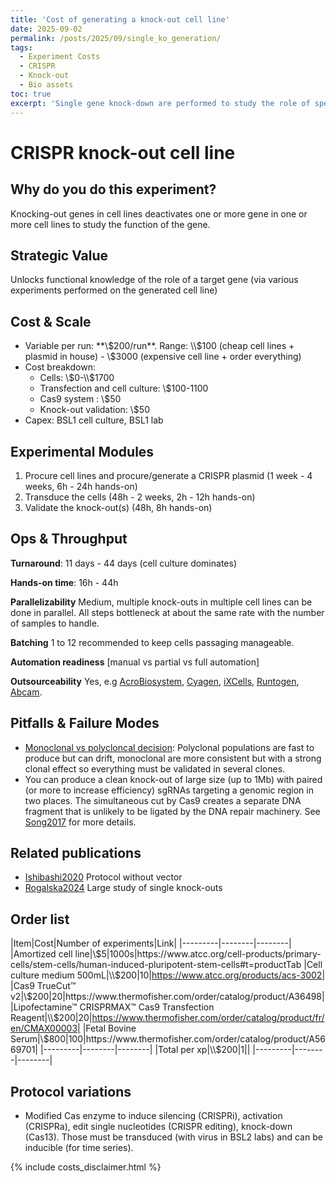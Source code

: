 ```yaml
---
title: 'Cost of generating a knock-out cell line'
date: 2025-09-02
permalink: /posts/2025/09/single_ko_generation/
tags:
  - Experiment Costs
  - CRISPR
  - Knock-out
  - Bio assets
toc: true
excerpt: 'Single gene knock-down are performed to study the role of specific gene(s) in a cell.'
---
```

# CRISPR knock-out cell line

## Why do you do this experiment?

Knocking-out genes in cell lines deactivates one or more gene in one or more cell lines to study the function of the gene.

## Strategic Value

Unlocks functional knowledge of the role of a target gene (via various experiments performed on the generated cell line)

## Cost & Scale

- Variable per run: **\\$200/run**. Range: \\$100 (cheap cell lines + plasmid in house) - \\$3000 (expensive cell line + order everything)
- Cost breakdown:
    + Cells: \\$0-\\$1700
    + Transfection and cell culture: \\$100-1100
    + Cas9 system : \\$50
    + Knock-out validation: \\$50
- Capex: BSL1 cell culture, BSL1 lab

## Experimental Modules

1. Procure cell lines and procure/generate a CRISPR plasmid (1 week - 4 weeks, 6h - 24h hands-on)
2. Transduce the cells (48h - 2 weeks, 2h - 12h hands-on)
3. Validate the knock-out(s) (48h, 8h hands-on)

## Ops & Throughput

**Turnaround**: 11 days - 44 days (cell culture dominates)

**Hands-on time**: 16h - 44h

**Parallelizability** Medium, multiple knock-outs in multiple cell lines can be done in parallel. All steps bottleneck at about the same rate with the number of samples to handle.

**Batching** 1 to 12 recommended to keep cells passaging manageable.

**Automation readiness**  [manual vs partial vs full automation]

**Outsourceability** Yes, e.g [AcroBiosystem](https://www.acrobiosystems.com/A2746-Gene-knockout-Cell-Lines.html), [Cyagen](https://www.cyagen.com/custom-cell-line-models/knockout-cell-lines), [iXCells](https://ixcellsbiotech.com/preclinical-cro-services/genome-editing/), [Runtogen](https://www.runtogen.com/category/gene-editing-cell-lines/knockout-cell-lines/), [Abcam](https://www.abcam.com/en-us/technical-resources/product-overview/knockout-cell-lines?srsltid=AfmBOorPQ4cKD8fp18pjFR53cCc8cNlZgZy_gxwGW7-093WOpdiNtrcG).

<!--
- Data scale: reads/images/features generated]
## Data API
Raw format: [FASTQ, TIFF, etc.]
Processed format: [count matrix, gene-level scores, feature vectors]
Resolution: [cell-level, gene-level, transcript-level]

## Analysis Ecosystem
Tools / packages
Common workflows

## Public datasets
-->

## Pitfalls & Failure Modes

- <u>Monoclonal vs polycloncal decision</u>: Polyclonal populations are fast to produce but can drift, monoclonal are more consistent but with a strong clonal effect so everything must be validated in several clones.
- You can produce a clean knock-out of large size (up to 1Mb) with paired (or more to increase efficiency) sgRNAs targeting a genomic region in two places. The simultaneous cut by Cas9 creates a separate DNA fragment that is unlikely to be ligated by the DNA repair machinery. See [Song2017](https://pmc.ncbi.nlm.nih.gov/articles/PMC5351561/) for more details.

## Related publications

- [Ishibashi2020](https://www.nature.com/articles/s41598-020-79303-0) Protocol without vector
- [Rogalska2024](https://www.science.org/doi/10.1126/science.adn8105) Large study of single knock-outs

## Order list

|Item|Cost|Number of experiments|Link|
|---------|--------|--------|
|Amortized cell line|\\$5|1000s|https://www.atcc.org/cell-products/primary-cells/stem-cells/human-induced-pluripotent-stem-cells#t=productTab
|Cell culture medium 500mL|\\$200|10|https://www.atcc.org/products/acs-3002|
|Cas9 TrueCut™ v2|\\$200|20|https://www.thermofisher.com/order/catalog/product/A36498|
|Lipofectamine™ CRISPRMAX™ Cas9 Transfection Reagent|\\$200|20|https://www.thermofisher.com/order/catalog/product/fr/en/CMAX00003|
|Fetal Bovine Serum|\\$800|100|https://www.thermofisher.com/order/catalog/product/A5669701|
|---------|--------|--------|
|Total per xp|\\$200|1||
|---------|--------|--------|

## Protocol variations

- Modified Cas enzyme to induce silencing (CRISPRi), activation (CRISPRa), edit single nucleotides (CRISPR editing), knock-down (Cas13). Those must be transduced (with virus in BSL2 labs) and can be inducible (for time series).

{% include costs_disclaimer.html %}
